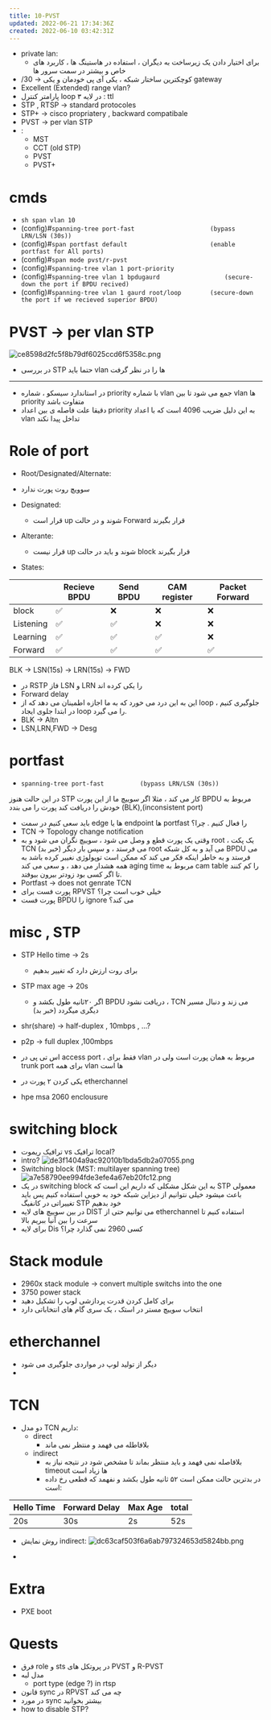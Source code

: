 ```yaml
---
title: 10-PVST
updated: 2022-06-21 17:34:36Z
created: 2022-06-10 03:42:31Z
---
```


- private lan:
	- برای اختیار دادن یک زیرساخت به دیگران ، استفاده در هاستینگ ها ، کاربرد های خاص و بیشتر در سمت سرور ها
- /30 -> کوچکترین ساختار شبکه ، یکی آی پی خودمان و یکی  gateway
- Excellent (Extended) range vlan?
- پارامتر کنترل loop در لایه ۳ : ttl
- STP , RTSP -> standard protocoles
- STP+ -> cisco propriatery , backward compatibale
- PVST -> per vlan STP
- :
	- MST
	- CCT (old STP)
	- PVST
	- PVST+


# cmds
- `sh span vlan 10`
- (config)#`spanning-tree port-fast 					(bypass LRN/LSN (30s))`
- (config)#`span portfast default						(enable portfast for All ports)`
- (config)#`span mode pvst/r-pvst`
- (config)#`spanning-tree vlan 1 port-priority `
- (config)#`spanning-tree vlan 1 bpdugaurd 					(secure-down the port if BPDU recived)`
- (config)#`spanning-tree vlan 1 gaurd root/loop		(secure-down the port if we recieved superior BPDU) `

# PVST -> per vlan STP
![ce8598d2fc5f8b79df6025ccd6f5358c.png](../_resources/ce8598d2fc5f8b79df6025ccd6f5358c.png)
- در بررسی STP حتما باید vlan ها را در نظر گرفت
- --
- در استاندارد سیسکو ، شماره priority با شماره vlan جمع می شود تا بین vlan ها priority متفاوت باشد
- دقیقا علت فاصله ی بین اعداد priority به این دلیل ضریب 4096 است که با اعداد vlan تداخل پیدا نکند

# Role of port
- Root/Designated/Alternate:
- سوویچ روت پورت ندارد
- Designated:
	- قرار است up شوند و در حالت Forward قرار بگیرند
- Alterante:
	- قرار نیست up شوند و باید در حالت block قرار بگیرند

- States:

||Recieve BPDU|Send BPDU|CAM register|Packet Forward|
|--|--|--|--|--|
|block|✅️|❌️|❌️|❌️|
|Listening|✅️|✅️|❌️|❌️|
|Learning|✅️|✅️|✅️|❌️|
|Forward|✅️|✅️|✅️|✅️|

BLK -> LSN(15s) -> LRN(15s) -> FWD

- در RSTP فاز LSN و LRN را یکی کرده اند 
- Forward delay
- این به این درد می خورد که به ما اجازه اطمینان می دهد که از loop جلوگیری کنیم ،  در ابتدا جلوی ایجاد loop را می گیرد.
- BLK -> Altn
- LSN,LRN,FWD -> Desg

# portfast
- `spanning-tree port-fast 			(bypass LRN/LSN (30s))`

در این حالت هنوز STP کار می کند ، مثلا اگر سوییچ ما از این پورت BPDU مربوط به خودش را دریافت کند پورت را می بندد
(BLK),(inconsistent port)
- باید سعی کنیم در سمت edge ها یا endpoint ها portfast را فعال کنیم . چرا؟
- TCN -> Topology change notification
- وقتی یک پورت قطع و وصل می شود ، سوییچ نگران می شود و به root ، یک پکت TCN (خبر بد) می فرستد ، و سپس بار دیگر root می آید و به کل شبکه ‌BPDU می فرستد و به خاطر اینکه فکر می کند که ممکن است توپولوژی نغییر کرده باشد به همه هشدار می دهد ، و سعی می کند aging time مربوط به cam table را کم کنند تا اگر کسی بود زودتر بیرون بیوفتد.
- Portfast -> does not genrate TCN
- پورت فست برای RPVST خیلی خوب است چرا؟
- پورت فست BPDU را ignore می کند؟
# misc , STP
- STP Hello time -> 2s
	- برای روت ارزش دارد که تغییر بدهیم
- STP max age -> 20s
	- اگر ۲۰ثانیه طول بکشد و BPDU دریافت نشود ، TCN می زند و دنبال مسیر دیگری میگردد (خبر بد)
- shr(share) -> half-duplex , 10mbps , ...?
- p2p -> full duplex ,100mbps

- اس تی پی در access port ، فقط برای vlan مربوط به همان پورت است ولی در trunk port برای همه vlan  ها است
- یکی کردن ۲ پورت در etherchannel
- hpe msa 2060 enclousure

# switching block
- ترافیک ریموت vs ترافیک local?
- intro?
![de3f1404a9ac92010b1bda5db2a07055.png](../_resources/de3f1404a9ac92010b1bda5db2a07055.png)
- Switching block (MST: multilayer spanning tree)
![a7e58790ee994fde3efe4a67eb20fc12.png](../_resources/a7e58790ee994fde3efe4a67eb20fc12.png)
- در یک switching block به این شکل مشکلی که داریم این است که STP معمولی باعث میشود خیلی نتوانیم از دیزاین شبکه خود به خوبی استفاده کنیم پس باید تغییراتی در کانفیگ STP خود بدهیم
- در بین سوییچ های لایه DIST می توانیم حتی از etherchannel استفاده کنیم تا سرعت را بین آنیا ببریم بالا
- برای لایه Dis کسی 2960 نمی گذارد چرا؟

# Stack module
- 2960x stack module -> convert multiple switchs into the one
- 3750 power stack
- برای کامل کردن قدرت پردازشی لوپ را تشکیل دهید
- انتخاب سوییچ مستر در استک ، یک سری گام های انتخاباتی دارد

# etherchannel
- دیگر از تولید لوپ  در مواردی جلوگیری می شود
- 

# TCN
- دو مدل TCN داریم:
	- direct
		- بلافاطله می فهمد و منتظر نمی ماند
	- indirect
		- بلافاصله نمی فهمد و باید منتظر بماند تا مشخص شود در نتیجه نیاز به timeout ها زیاد است
		- در بدترین حالت ممکن است ۵۲ ثانیه طول بکشد و نفهمد که قطعی رخ داده است:

|Hello Time|Forward Delay|Max Age|total|
|--|--|--|--|
|20s|30s|2s|52s|

- روش نمایش indirect:
![dc63caf503f6a6ab797324653d5824bb.png](../_resources/dc63caf503f6a6ab797324653d5824bb.png)

- 

# Extra
- PXE boot

# Quests
- فرق role و sts در پروتکل های PVST و R-PVST 
- مدل لبه
	- port type (edge ?) in rtsp
- قانون sync در RPVST چه می کند
- در مورد sync بیشتر بخوانید
- how to disable STP?